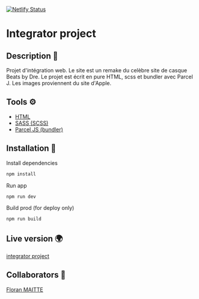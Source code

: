 [![Netlify Status](https://api.netlify.com/api/v1/badges/dc015774-7c06-4458-b92d-859a7bf7c902/deploy-status)](https://app.netlify.com/sites/practical-beaver-8f7a92/deploys)
# Integrator project

## **Description  📖**
Projet d'intégration web. Le site est un remake du celèbre site de casque Beats by Dre.
Le projet est écrit en pure HTML, scss et bundler avec Parcel J.
Les images proviennent du site d'Apple.

## **Tools  ⚙️**

- [HTML](https://developer.mozilla.org/fr/docs/Web/HTML)
- [SASS (SCSS)](https://sass-lang.com/)
- [Parcel JS (bundler)](https://parceljs.org/)

## **Installation 🚀**

Install dependencies

```bash
npm install
```

Run app

```bash
npm run dev
```

Build prod (for deploy only)

```bash
npm run build
```

## **Live version 🌍**
[integrator project](https://practical-beaver-8f7a92.netlify.app/)

## **Collaborators 🤖**

[Floran MAITTE](https://github.com/Floran-mtte)

